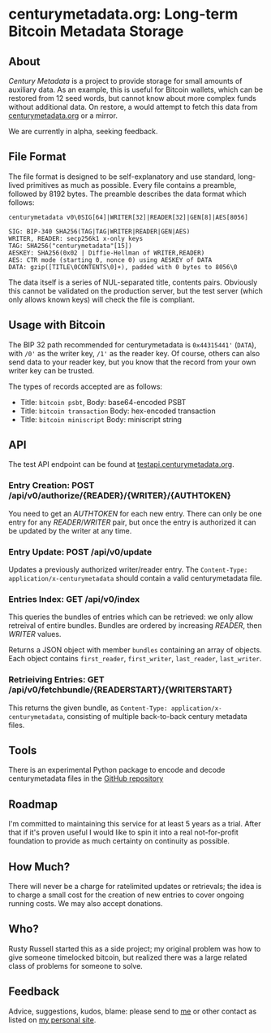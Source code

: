 # centurymetadata.org: Long-term Bitcoin Metadata Storage

## About

*Century Metadata* is a project to provide storage for small amounts
of auxiliary data.  As an example, this is useful for Bitcoin wallets,
which can be restored from 12 seed words, but cannot know about more
complex funds without additional data.  On restore, a would attempt to
fetch this data from [centurymetadata.org](centurymetadata.org) or a mirror.

We are currently in alpha, seeking feedback.

## File Format

The file format is designed to be self-explanatory and use standard,
long-lived primitives as much as possible.  Every file contains a
preamble, followed by 8192 bytes.  The preamble describes the data
format which follows:

```
centurymetadata v0\0SIG[64]|WRITER[32]|READER[32]|GEN[8]|AES[8056]

SIG: BIP-340 SHA256(TAG|TAG|WRITER|READER|GEN|AES)
WRITER, READER: secp256k1 x-only keys
TAG: SHA256("centurymetadata"[15])
AESKEY: SHA256(0x02 | Diffie-Hellman of WRITER,READER)
AES: CTR mode (starting 0, nonce 0) using AESKEY of DATA
DATA: gzip([TITLE\0CONTENTS\0]+), padded with 0 bytes to 8056\0
```

The data itself is a series of NUL-separated title, contents pairs.
Obviously this cannot be validated on the production server, but the
test server (which only allows known keys) will check the file is
compliant.

## Usage with Bitcoin

The BIP 32 path recommended for centurymetadata is `0x44315441'`
(`DATA`), with `/0'` as the writer key,
`/1'` as the reader key.  Of course, others can also send data
to your reader key, but you know that the record from your own writer
key can be trusted. 

The types of records accepted are as follows:

* Title: `bitcoin psbt`, Body: base64-encoded PSBT
* Title: `bitcoin transaction` Body: hex-encoded transaction
* Title: `bitcoin miniscript` Body: miniscript string

## API

The test API endpoint can be found at [testapi.centurymetadata.org](https://testapi.centurymetadata.org/api/v0).

### Entry Creation: POST /api/v0/authorize/{READER}/{WRITER}/{AUTHTOKEN}

You need to get an *AUTHTOKEN* for each new entry.  There can only be
one entry for any *READER*/*WRITER* pair, but once the entry is
authorized it can be updated by the writer at any time.

### Entry Update: POST /api/v0/update

Updates a previously authorized writer/reader entry.  The
`Content-Type: application/x-centurymetadata` should contain a valid
centurymetadata file.

### Entries Index: GET /api/v0/index

This queries the bundles of entries which can be retrieved: we only
allow retreival of entire bundles.  Bundles are ordered by increasing
*READER*, then *WRITER* values.

Returns a JSON object with member `bundles` containing an
array of objects.  Each object contains `first_reader`,
`first_writer`, `last_reader`, `last_writer`.

### Retrieiving Entries: GET /api/v0/fetchbundle/{READERSTART}/{WRITERSTART}

This returns the given bundle, as `Content-Type: application/x-centurymetadata`, consisting of multiple back-to-back
century metadata files.

## Tools

There is an experimental Python package to encode and decode
centurymetadata files in the [GitHub repository](https://github.com/rustyrussell/centurymetadata)

## Roadmap

I'm committed to maintaining this service for at least 5 years
as a trial.  After that if it's proven useful I would like to
spin it into a real not-for-profit foundation to provide as much
certainty on continuity as possible.

## How Much?

There will never be a charge for ratelimited updates or retrievals;
the idea is to charge a small cost for the creation of new entries to
cover ongoing running costs.  We may also accept donations.

## Who?

Rusty Russell started this as a side project; my original problem was
how to give someone timelocked bitcoin, but realized there was a large
related class of problems for someone to solve.

## Feedback

Advice, suggestions, kudos, blame: please send to
[me](mailto:rusty@rustcorp.com.au) or other contact as listed on 
[my personal site](https://rusty.ozlabs.org).
